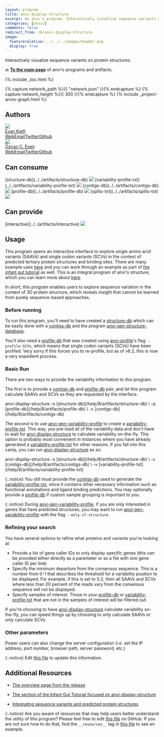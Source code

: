 ```yaml
---
layout: program
title: anvi-display-structure
excerpt: An anvi'o program. Interactively visualize sequence variants on protein structures.
categories: [anvio]
comments: false
redirect_from: /8/anvi-display-structure
image:
  featurerelative: ../../../images/header.png
  display: true
---
```


Interactively visualize sequence variants on protein structures.

🔙 **[To the main page](../../)** of anvi'o programs and artifacts.


{% include _toc.html %}
<div id="svg" class="subnetwork"></div>
{% capture network_path %}{{ "network.json" }}{% endcapture %}
{% capture network_height %}{{ 300 }}{% endcapture %}
{% include _project-anvio-graph.html %}


## Authors

<div class="anvio-person"><div class="anvio-person-info"><div class="anvio-person-photo"><img class="anvio-person-photo-img" src="../../images/authors/ekiefl.jpg" /></div><div class="anvio-person-info-box"><a href="/people/ekiefl" target="_blank"><span class="anvio-person-name">Evan Kiefl</span></a><div class="anvio-person-social-box"><a href="http://ekiefl.github.io" class="person-social" target="_blank"><i class="fa fa-fw fa-home"></i>Web</a><a href="mailto:kiefl.evan@gmail.com" class="person-social" target="_blank"><i class="fa fa-fw fa-envelope-square"></i>Email</a><a href="http://twitter.com/evankiefl" class="person-social" target="_blank"><i class="fa fa-fw fa-twitter-square"></i>Twitter</a><a href="http://github.com/ekiefl" class="person-social" target="_blank"><i class="fa fa-fw fa-github"></i>Github</a></div></div></div></div>

<div class="anvio-person"><div class="anvio-person-info"><div class="anvio-person-photo"><img class="anvio-person-photo-img" src="../../images/authors/ozcan.jpg" /></div><div class="anvio-person-info-box"><a href="/people/ozcan" target="_blank"><span class="anvio-person-name">Özcan C. Esen</span></a><div class="anvio-person-social-box"><a href="http://blog.ozcanesen.com/" class="person-social" target="_blank"><i class="fa fa-fw fa-home"></i>Web</a><a href="mailto:ozcanesen@gmail.com" class="person-social" target="_blank"><i class="fa fa-fw fa-envelope-square"></i>Email</a><a href="http://twitter.com/ozcanesen" class="person-social" target="_blank"><i class="fa fa-fw fa-twitter-square"></i>Twitter</a><a href="http://github.com/ozcan" class="person-social" target="_blank"><i class="fa fa-fw fa-github"></i>Github</a></div></div></div></div>



## Can consume


<p style="text-align: left" markdown="1"><span class="artifact-r">[structure-db](../../artifacts/structure-db) <img src="../../images/icons/DB.png" class="artifact-icon-mini" /></span> <span class="artifact-r">[variability-profile-txt](../../artifacts/variability-profile-txt) <img src="../../images/icons/TXT.png" class="artifact-icon-mini" /></span> <span class="artifact-r">[contigs-db](../../artifacts/contigs-db) <img src="../../images/icons/DB.png" class="artifact-icon-mini" /></span> <span class="artifact-r">[profile-db](../../artifacts/profile-db) <img src="../../images/icons/DB.png" class="artifact-icon-mini" /></span> <span class="artifact-r">[splits-txt](../../artifacts/splits-txt) <img src="../../images/icons/TXT.png" class="artifact-icon-mini" /></span></p>


## Can provide


<p style="text-align: left" markdown="1"><span class="artifact-p">[interactive](../../artifacts/interactive) <img src="../../images/icons/DISPLAY.png" class="artifact-icon-mini" /></span></p>


## Usage



This program opens an interactive interface to explore single amino acid variants (SAAVs) and single codon variants (SCVs) in the context of predicted tertiary protein structures and binding sites.  There are many example uses [here](http://merenlab.org/2018/09/04/getting-started-with-anvio-structure/#display-metagenomic-sequence-variants-directly-on-predicted-structures) and you can work through an example as part of [the infant gut tutorial](http://merenlab.org/tutorials/infant-gut/#chapter-vii-from-single-amino-acid-variants-to-protein-structures) as well.  This is an integral program of anvi'o structure, which you can learn more about [here](https://merenlab.org/software/anvio-structure/).


In short, this program enables users to explore sequence variation in the context of 3D protein structure, which reveals insight that cannot be learned from purely sequence-based approaches.


### Before running 

To run this program, you'll need to have created a <span class="artifact-n">[structure-db](/help/8/artifacts/structure-db)</span> which can be easily done with a <span class="artifact-n">[contigs-db](/help/8/artifacts/contigs-db)</span> and the program <span class="artifact-p">[anvi-gen-structure-database](/help/8/programs/anvi-gen-structure-database)</span>.


You'll also need a <span class="artifact-n">[profile-db](/help/8/artifacts/profile-db)</span> that was created using <span class="artifact-p">[anvi-profile](/help/8/programs/anvi-profile)</span>'s flag `--profile-SCVs`, which means that single codon variants (SCVs) have been profiled. Very sorry if this forces you to re-profile, but as of v6.2, this is now a very expedient process.


### Basic Run 

There are two ways to provide the variability information to this program.  

The first is to provide a <span class="artifact-n">[contigs-db](/help/8/artifacts/contigs-db)</span> and <span class="artifact-n">[profile-db](/help/8/artifacts/profile-db)</span> pair, and let this program calculate SAAVs and SCVs as they are requested by the interface.


<div class="codeblock" markdown="1">
anvi&#45;display&#45;structure &#45;s <span class="artifact&#45;n">[structure&#45;db](/help/8/artifacts/structure&#45;db)</span> \
                       &#45;p <span class="artifact&#45;n">[profile&#45;db](/help/8/artifacts/profile&#45;db)</span> \
                       &#45;c <span class="artifact&#45;n">[contigs&#45;db](/help/8/artifacts/contigs&#45;db)</span> 
</div>

The second is to use <span class="artifact-p">[anvi-gen-variability-profile](/help/8/programs/anvi-gen-variability-profile)</span> to create a <span class="artifact-n">[variability-profile-txt](/help/8/artifacts/variability-profile-txt)</span>. This way, you pre-load all of the variability data and don't have to wait for <span class="artifact-p">[anvi-display-structure](/help/8/programs/anvi-display-structure)</span> to calculate variability on-the-fly. This option is probably most convenient in instances where you have already generated a <span class="artifact-n">[variability-profile-txt](/help/8/artifacts/variability-profile-txt)</span> for other reasons. If you fall into this camp, you can run <span class="artifact-p">[anvi-display-structure](/help/8/programs/anvi-display-structure)</span> as so:


<div class="codeblock" markdown="1">
anvi&#45;display&#45;structure &#45;s <span class="artifact&#45;n">[structure&#45;db](/help/8/artifacts/structure&#45;db)</span> \
                       &#45;c <span class="artifact&#45;n">[contigs&#45;db](/help/8/artifacts/contigs&#45;db)</span> \
                       &#45;v <span class="artifact&#45;n">[variability&#45;profile&#45;txt](/help/8/artifacts/variability&#45;profile&#45;txt)</span>
</div>

{:.notice}
You still must provide the <span class="artifact-n">[contigs-db](/help/8/artifacts/contigs-db)</span> used to generate the <span class="artifact-n">[variability-profile-txt](/help/8/artifacts/variability-profile-txt)</span>, since it contains other necessary information such as functional annotations and ligand binding predictions.  You may optionally provide a <span class="artifact-n">[profile-db](/help/8/artifacts/profile-db)</span> if custom sample grouping is important to you.

{:.notice}
During <span class="artifact-p">[anvi-gen-variability-profile](/help/8/programs/anvi-gen-variability-profile)</span>, if you are _only_ interested in genes that have predicted structures, you may want to run <span class="artifact-p">[anvi-gen-variability-profile](/help/8/programs/anvi-gen-variability-profile)</span> with the flag `--only-if-structure`.

### Refining your search

You have several options to refine what proteins and variants you're looking at: 

- Provide a list of gene caller IDs to only display specific genes (this can be provided either directly as a parameter or as a file with one gene caller ID per line)
- Specify the minimum departure from the consensus sequence. This is a number from 0-1 that describes the threshold for a variability position to be displayed. For example, if this is set to 0.2, then all SAAVs and SCVs where less than 20 percent of the reads vary from the consensus sequence will not be displayed.
- Specify samples of interest. Those in your <span class="artifact-n">[profile-db](/help/8/artifacts/profile-db)</span> or <span class="artifact-n">[variability-profile-txt](/help/8/artifacts/variability-profile-txt)</span> that are not in the samples of interest will be filtered out.

If you're choosing to have <span class="artifact-p">[anvi-display-structure](/help/8/programs/anvi-display-structure)</span> calculate variability on-the-fly, you can speed things up by choosing to _only_ calculate SAAVs or _only_ calculate SCVs.


### Other parameters 

Power users can also change the server configuration (i.e. set the IP address, port number, browser path, server password, etc.)




{:.notice}
Edit [this file](https://github.com/merenlab/anvio/tree/master/anvio/docs/programs/anvi-display-structure.md) to update this information.


## Additional Resources


* [The overview page from the release](http://merenlab.org/software/anvio-structure/)

* [The section of the Infant Gut Tutorial focused on anvi-display-structure](http://merenlab.org/tutorials/infant-gut/#chapter-vii-from-single-amino-acid-variants-to-protein-structures)

* [Integrating sequence variants and predicted protein structures](http://merenlab.org/2018/09/04/getting-started-with-anvio-structure/)


{:.notice}
Are you aware of resources that may help users better understand the utility of this program? Please feel free to edit [this file](https://github.com/merenlab/anvio/tree/master/bin/anvi-display-structure) on GitHub. If you are not sure how to do that, find the `__resources__` tag in [this file](https://github.com/merenlab/anvio/blob/master/bin/anvi-interactive) to see an example.
